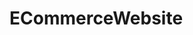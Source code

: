# ECommerceWebsite
<!DOCTYPE html>
<html lang="en">

<head>
    <meta charset="UTF-8">
    <meta name="viewport" content="width=device-width, initial-scale=1.0">
    <title>Navigation</title>
    <style>
        .navbar {
            background-color: rgb(0, 0, 0);
            border-radius: 4px;
        }

        .navbar ul {
            overflow: auto;
        }

        .navbar li {
            float: left;
            list-style: none;
            margin: 13px 20px;
        }

        .navbar li a {
            padding: 3px 3px;
            text-decoration: none;
            color: white;
        }

        .navbar li a:hover {
            color: cornflowerblue;
        }

        .search {
            float: left;
            color: white;
            padding: 12px 75px;
        }

        .navbar input {
            border: 2px solid black;
            border-radius: 8px;
            padding: 6px 243px;
        }
    </style>
</head>

<body>
    <header>
        <nav class="navbar">
            <ul>
                <li><a href="#">Home</a></li>
                <li><a href="#">About</a></li>
                <li><a href="#">Shopping</a></li>
                <li><a href="#">Services</a></li>
                <li><a href="#">Contact Us</a> </li>
                <div>
                    <input type="text" name="search" id="search" placeholder="search this website">
                </div>
            </ul>
        </nav>
    </header>
</body>

</html>
